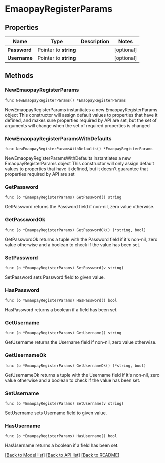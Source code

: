 # EmaopayRegisterParams

## Properties

Name | Type | Description | Notes
------------ | ------------- | ------------- | -------------
**Password** | Pointer to **string** |  | [optional] 
**Username** | Pointer to **string** |  | [optional] 

## Methods

### NewEmaopayRegisterParams

`func NewEmaopayRegisterParams() *EmaopayRegisterParams`

NewEmaopayRegisterParams instantiates a new EmaopayRegisterParams object
This constructor will assign default values to properties that have it defined,
and makes sure properties required by API are set, but the set of arguments
will change when the set of required properties is changed

### NewEmaopayRegisterParamsWithDefaults

`func NewEmaopayRegisterParamsWithDefaults() *EmaopayRegisterParams`

NewEmaopayRegisterParamsWithDefaults instantiates a new EmaopayRegisterParams object
This constructor will only assign default values to properties that have it defined,
but it doesn't guarantee that properties required by API are set

### GetPassword

`func (o *EmaopayRegisterParams) GetPassword() string`

GetPassword returns the Password field if non-nil, zero value otherwise.

### GetPasswordOk

`func (o *EmaopayRegisterParams) GetPasswordOk() (*string, bool)`

GetPasswordOk returns a tuple with the Password field if it's non-nil, zero value otherwise
and a boolean to check if the value has been set.

### SetPassword

`func (o *EmaopayRegisterParams) SetPassword(v string)`

SetPassword sets Password field to given value.

### HasPassword

`func (o *EmaopayRegisterParams) HasPassword() bool`

HasPassword returns a boolean if a field has been set.

### GetUsername

`func (o *EmaopayRegisterParams) GetUsername() string`

GetUsername returns the Username field if non-nil, zero value otherwise.

### GetUsernameOk

`func (o *EmaopayRegisterParams) GetUsernameOk() (*string, bool)`

GetUsernameOk returns a tuple with the Username field if it's non-nil, zero value otherwise
and a boolean to check if the value has been set.

### SetUsername

`func (o *EmaopayRegisterParams) SetUsername(v string)`

SetUsername sets Username field to given value.

### HasUsername

`func (o *EmaopayRegisterParams) HasUsername() bool`

HasUsername returns a boolean if a field has been set.


[[Back to Model list]](../README.md#documentation-for-models) [[Back to API list]](../README.md#documentation-for-api-endpoints) [[Back to README]](../README.md)


